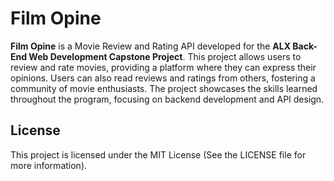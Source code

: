 # Film Opine

**Film Opine** is a Movie Review and Rating API developed for the **ALX Back-End Web Development Capstone Project**. This project allows users to review and rate movies, providing a platform where they can express their opinions. Users can also read reviews and ratings from others, fostering a community of movie enthusiasts. The project showcases the skills learned throughout the program, focusing on backend development and API design.

## License

This project is licensed under the MIT License (See the LICENSE file for more information).